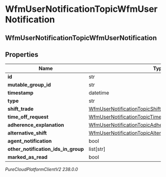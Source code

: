# WfmUserNotificationTopicWfmUserNotification

## WfmUserNotificationTopicWfmUserNotification

## Properties

|Name | Type | Description | Notes|
|------------ | ------------- | ------------- | -------------|
| **id** | str |  | [optional] |
| **mutable_group_id** | str |  | [optional] |
| **timestamp** | datetime |  | [optional] |
| **type** | str |  | [optional] |
| **shift_trade** | [WfmUserNotificationTopicShiftTradeNotification](WfmUserNotificationTopicShiftTradeNotification) |  | [optional] |
| **time_off_request** | [WfmUserNotificationTopicTimeOffRequestNotification](WfmUserNotificationTopicTimeOffRequestNotification) |  | [optional] |
| **adherence_explanation** | [WfmUserNotificationTopicAdherenceExplanationNotification](WfmUserNotificationTopicAdherenceExplanationNotification) |  | [optional] |
| **alternative_shift** | [WfmUserNotificationTopicAlternativeShiftNotification](WfmUserNotificationTopicAlternativeShiftNotification) |  | [optional] |
| **agent_notification** | bool |  | [optional] |
| **other_notification_ids_in_group** | list[str] |  | [optional] |
| **marked_as_read** | bool |  | [optional] |



_PureCloudPlatformClientV2 238.0.0_
